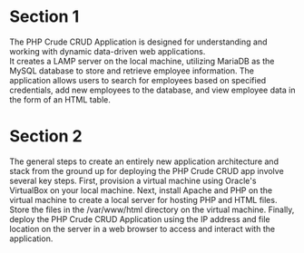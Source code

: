 # Section 1
The PHP Crude CRUD Application is designed for understanding and working with dynamic data-driven web applications.  
It creates a LAMP server on the local machine, utilizing MariaDB as the MySQL database to store and retrieve employee information. The application allows users to search for employees based on specified credentials, 
add new employees to the database, and view employee data in the form of an HTML table.
# Section 2
The general steps to create an entirely new application architecture and stack from the ground up for deploying the PHP Crude CRUD app involve several key steps. First, provision a virtual machine using Oracle's VirtualBox on your local machine. Next, install Apache and PHP on the virtual machine to create a local server for hosting PHP and HTML files. Store the files in the /var/www/html directory on the virtual machine. Finally, deploy the PHP Crude CRUD Application using the IP address and file location on the server in a web browser to access and interact with the application.





